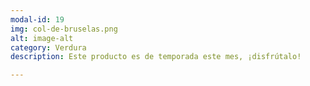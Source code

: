 ```yaml
---
modal-id: 19
img: col-de-bruselas.png
alt: image-alt
category: Verdura
description: Este producto es de temporada este mes, ¡disfrútalo!

---
```

